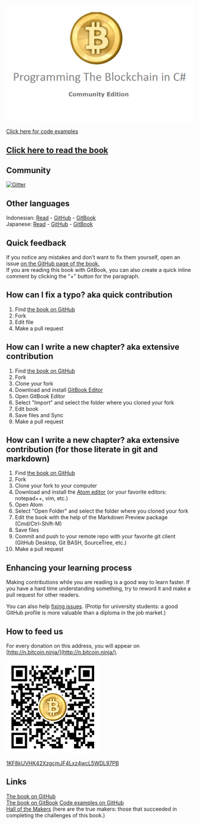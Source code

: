 ![](assets/ProgrammingBlockchain.png)  

[Click here for code examples](https://github.com/ProgrammingBlockchain/ProgrammingBlockchainCodeExamples/)
## [Click here to read the book](https://programmingblockchain.gitbooks.io/programmingblockchain/content/)

## Community
[![Gitter](https://badges.gitter.im/MetacoSA/NBitcoin.svg)](https://gitter.im/MetacoSA/NBitcoin?utm_source=badge&utm_medium=badge&utm_campaign=pr-badge)

## Other languages
Indonesian: [Read](https://programmingblockchain.gitbooks.io/programmingblockchainindonesian/content/) - [GitHub](https://github.com/ProgrammingBlockchain/ProgrammingBlockchain-Indonesian) - [GitBook](https://programmingblockchain.gitbook.io/programmingblockchainindonesian/)  
Japanese: [Read](https://programmingblockchain.gitbooks.io/programmingblockchain-japanese/content/) - [GitHub](https://github.com/ProgrammingBlockchain/ProgrammingBlockchain-Japanese) - [GitBook](https://www.gitbook.com/book/programmingblockchain/programmingblockchain-japanese)  

## Quick feedback
If you notice any mistakes and don't want to fix them yourself, open an issue [on the GitHub page of the book.](https://github.com/ProgrammingBlockchain/ProgrammingBlockchain)  
If you are reading this book with GitBook, you can also create a quick inline comment by clicking the "+" button for the paragraph.

## How can I fix a typo? aka quick contribution
1. Find [the book on GitHub](https://github.com/ProgrammingBlockchain/ProgrammingBlockchain)
2. Fork
3. Edit file
4. Make a pull request

## How can I write a new chapter? aka extensive contribution
1. Find [the book on GitHub](https://github.com/ProgrammingBlockchain/ProgrammingBlockchain)
2. Fork
3. Clone your fork
4. Download and install [GitBook Editor](https://legacy.gitbook.com/editor)
5. Open GitBook Editor
6. Select "Import" and select the folder where you cloned your fork
7. Edit book
8. Save files and Sync
9. Make a pull request

## How can I write a new chapter? aka extensive contribution (for those literate in git and markdown)
1. Find [the book on GitHub](https://github.com/ProgrammingBlockchain/ProgrammingBlockchain)
2. Fork
3. Clone your fork to your computer
4. Download and install the [Atom editor](https://atom.io/) (or your favorite editors: notepad++, vim, etc.)
5. Open Atom
6. Select "Open Folder" and select the folder where you cloned your fork
7. Edit the book with the help of the Markdown Preview package (Cmd/Ctrl-Shift-M)
8. Save files
9. Commit and push to your remote repo with your favorite git client (GitHub Desktop, Git BASH, SourceTree, etc.)
10. Make a pull request

## Enhancing your learning process  
Making contributions while you are reading is a good way to learn faster. If you have a hard time understanding something, try to reword it and make a pull request for other readers.

You can also help [fixing issues](https://github.com/ProgrammingBlockchain/ProgrammingBlockchain/issues). (Protip for university students: a good GitHub profile is more valuable than a diploma in the job market.)

## How to feed us
For every donation on this address, you will appear on [http://n.bitcoin.ninja/](http://n.bitcoin.ninja/).  

![1KF8kUVHK42XzgcmJF4Lxz4wcL5WDL97PB](assets/BookQr.png)  

[1KF8kUVHK42XzgcmJF4Lxz4wcL5WDL97PB](https://www.smartbit.com.au/address/1KF8kUVHK42XzgcmJF4Lxz4wcL5WDL97PB)

## Links

[The book on GitHub](https://github.com/ProgrammingBlockchain/ProgrammingBlockchain)  
[The book on GitBook](https://www.gitbook.com/book/programmingblockchain/programmingblockchain)
[Code examples on GitHub](https://github.com/ProgrammingBlockchain/ProgrammingBlockchainCodeExamples/)  
[Hall of the Makers](http://n.bitcoin.ninja/) (here are the true makers: those that succeeded in completing the challenges of this book.)
